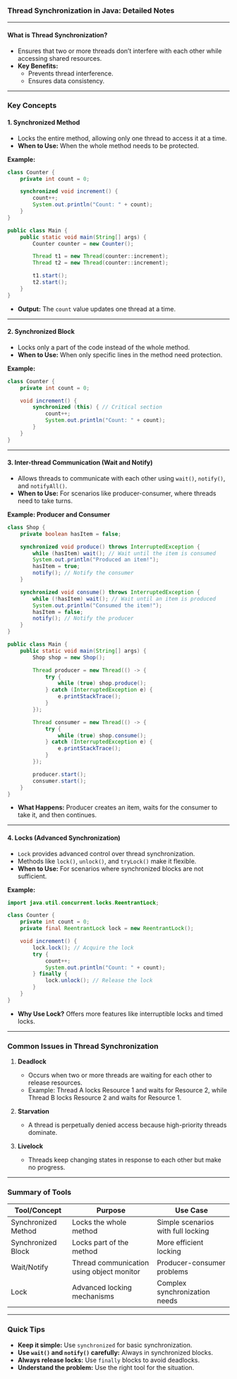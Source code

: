 ### **Thread Synchronization in Java: Detailed Notes**

---

#### **What is Thread Synchronization?**
- Ensures that two or more threads don’t interfere with each other while accessing shared resources.
- **Key Benefits:**
  - Prevents thread interference.
  - Ensures data consistency.

---

### **Key Concepts**

#### **1. Synchronized Method**
- Locks the entire method, allowing only one thread to access it at a time.
- **When to Use:** When the whole method needs to be protected.

**Example:**
```java
class Counter {
    private int count = 0;

    synchronized void increment() {
        count++;
        System.out.println("Count: " + count);
    }
}

public class Main {
    public static void main(String[] args) {
        Counter counter = new Counter();

        Thread t1 = new Thread(counter::increment);
        Thread t2 = new Thread(counter::increment);

        t1.start();
        t2.start();
    }
}
```
- **Output:** The `count` value updates one thread at a time.

---

#### **2. Synchronized Block**
- Locks only a part of the code instead of the whole method.
- **When to Use:** When only specific lines in the method need protection.

**Example:**
```java
class Counter {
    private int count = 0;

    void increment() {
        synchronized (this) { // Critical section
            count++;
            System.out.println("Count: " + count);
        }
    }
}
```

---

#### **3. Inter-thread Communication (Wait and Notify)**
- Allows threads to communicate with each other using `wait()`, `notify()`, and `notifyAll()`.
- **When to Use:** For scenarios like producer-consumer, where threads need to take turns.

**Example: Producer and Consumer**
```java
class Shop {
    private boolean hasItem = false;

    synchronized void produce() throws InterruptedException {
        while (hasItem) wait(); // Wait until the item is consumed
        System.out.println("Produced an item!");
        hasItem = true;
        notify(); // Notify the consumer
    }

    synchronized void consume() throws InterruptedException {
        while (!hasItem) wait(); // Wait until an item is produced
        System.out.println("Consumed the item!");
        hasItem = false;
        notify(); // Notify the producer
    }
}

public class Main {
    public static void main(String[] args) {
        Shop shop = new Shop();

        Thread producer = new Thread(() -> {
            try {
                while (true) shop.produce();
            } catch (InterruptedException e) {
                e.printStackTrace();
            }
        });

        Thread consumer = new Thread(() -> {
            try {
                while (true) shop.consume();
            } catch (InterruptedException e) {
                e.printStackTrace();
            }
        });

        producer.start();
        consumer.start();
    }
}
```
- **What Happens:** Producer creates an item, waits for the consumer to take it, and then continues.

---

#### **4. Locks (Advanced Synchronization)**
- `Lock` provides advanced control over thread synchronization.
- Methods like `lock()`, `unlock()`, and `tryLock()` make it flexible.
- **When to Use:** For scenarios where synchronized blocks are not sufficient.

**Example:**
```java
import java.util.concurrent.locks.ReentrantLock;

class Counter {
    private int count = 0;
    private final ReentrantLock lock = new ReentrantLock();

    void increment() {
        lock.lock(); // Acquire the lock
        try {
            count++;
            System.out.println("Count: " + count);
        } finally {
            lock.unlock(); // Release the lock
        }
    }
}
```
- **Why Use Lock?** Offers more features like interruptible locks and timed locks.

---

### **Common Issues in Thread Synchronization**

1. **Deadlock**
   - Occurs when two or more threads are waiting for each other to release resources.
   - Example: Thread A locks Resource 1 and waits for Resource 2, while Thread B locks Resource 2 and waits for Resource 1.

2. **Starvation**
   - A thread is perpetually denied access because high-priority threads dominate.

3. **Livelock**
   - Threads keep changing states in response to each other but make no progress.

---

### **Summary of Tools**

| Tool/Concept       | Purpose                                      | Use Case                            |
|--------------------|----------------------------------------------|-------------------------------------|
| Synchronized Method| Locks the whole method                      | Simple scenarios with full locking |
| Synchronized Block | Locks part of the method                    | More efficient locking             |
| Wait/Notify        | Thread communication using object monitor   | Producer-consumer problems         |
| Lock               | Advanced locking mechanisms                 | Complex synchronization needs      |

---

### **Quick Tips**
- **Keep it simple:** Use `synchronized` for basic synchronization.
- **Use `wait()` and `notify()` carefully:** Always in synchronized blocks.
- **Always release locks:** Use `finally` blocks to avoid deadlocks.
- **Understand the problem:** Use the right tool for the situation.

